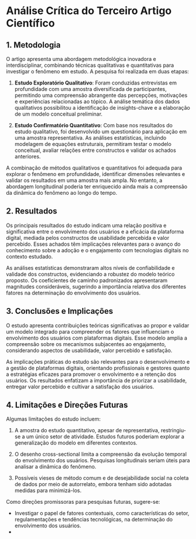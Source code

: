 # Análise Crítica do Terceiro Artigo Científico

## 1. Metodologia

O artigo apresenta uma abordagem metodológica inovadora e interdisciplinar, combinando técnicas qualitativas e quantitativas para investigar o fenômeno em estudo. A pesquisa foi realizada em duas etapas:

1. **Estudo Exploratório Qualitativo**: Foram conduzidas entrevistas em profundidade com uma amostra diversificada de participantes, permitindo uma compreensão abrangente das percepções, motivações e experiências relacionadas ao tópico. A análise temática dos dados qualitativos possibilitou a identificação de insights-chave e a elaboração de um modelo conceitual preliminar.

2. **Estudo Confirmatório Quantitativo**: Com base nos resultados do estudo qualitativo, foi desenvolvido um questionário para aplicação em uma amostra representativa. As análises estatísticas, incluindo modelagem de equações estruturais, permitiram testar o modelo conceitual, avaliar relações entre constructos e validar os achados anteriores.

A combinação de métodos qualitativos e quantitativos foi adequada para explorar o fenômeno em profundidade, identificar dimensões relevantes e validar os resultados em uma amostra mais ampla. No entanto, a abordagem longitudinal poderia ter enriquecido ainda mais a compreensão da dinâmica do fenômeno ao longo do tempo.

## 2. Resultados

Os principais resultados do estudo indicam uma relação positiva e significativa entre o envolvimento dos usuários e a eficácia da plataforma digital, mediada pelos constructos de usabilidade percebida e valor percebido. Esses achados têm implicações relevantes para o avanço do conhecimento sobre a adoção e o engajamento com tecnologias digitais no contexto estudado.

As análises estatísticas demonstraram altos níveis de confiabilidade e validade dos constructos, evidenciando a robustez do modelo teórico proposto. Os coeficientes de caminho padronizados apresentaram magnitudes consideráveis, sugerindo a importância relativa dos diferentes fatores na determinação do envolvimento dos usuários.

## 3. Conclusões e Implicações

O estudo apresenta contribuições teóricas significativas ao propor e validar um modelo integrado para compreender os fatores que influenciam o envolvimento dos usuários com plataformas digitais. Esse modelo amplia a compreensão sobre os mecanismos subjacentes ao engajamento, considerando aspectos de usabilidade, valor percebido e satisfação.

As implicações práticas do estudo são relevantes para o desenvolvimento e a gestão de plataformas digitais, orientando profissionais e gestores quanto a estratégias eficazes para promover o envolvimento e a retenção dos usuários. Os resultados enfatizam a importância de priorizar a usabilidade, entregar valor percebido e cultivar a satisfação dos usuários.

## 4. Limitações e Direções Futuras

Algumas limitações do estudo incluem:

1. A amostra do estudo quantitativo, apesar de representativa, restringiu-se a um único setor de atividade. Estudos futuros poderiam explorar a generalização do modelo em diferentes contextos.

2. O desenho cross-sectional limita a compreensão da evolução temporal do envolvimento dos usuários. Pesquisas longitudinais seriam úteis para analisar a dinâmica do fenômeno.

3. Possíveis vieses de método comum e de desejabilidade social na coleta de dados por meio de autorrelato, embora tenham sido adotadas medidas para minimizá-los.

Como direções promissoras para pesquisas futuras, sugere-se:

- Investigar o papel de fatores contextuais, como características do setor, regulamentações e tendências tecnológicas, na determinação do envolvimento dos usuários.
-